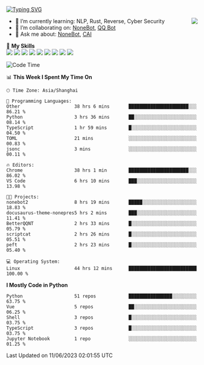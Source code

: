 [![Typing SVG](https://readme-typing-svg.herokuapp.com?size=25&duration=2500&color=8C43EA&vCenter=true&width=200&height=40&lines=Hi+there+%F0%9F%91%8B%F0%9F%8F%BB;I'm+yanyongyu)](https://git.io/typing-svg)

<a href="#">
  <img align="right" src="https://github-readme-stats.vercel.app/api?username=yanyongyu&count_private=true&show_icons=true&bg_color=15,f2f7fd,E0EAFC" />
</a>

- 🌱 I’m currently learning: NLP, Rust, Reverse, Cyber Security
- 👯 I’m collaborating on: [NoneBot](https://github.com/nonebot), [QQ Bot](https://github.com/Mrs4s/go-cqhttp)
- 💬 Ask me about: [NoneBot](https://github.com/nonebot), [CAI](https://github.com/cscs181/CAI)

🌟 **My Skills**  
![](https://img.shields.io/badge/-Python-3e74a2?style=flat-square&logo=Python&logoColor=fff)
![](https://img.shields.io/badge/-Node.js-339933?style=flat-square&logo=Node.js&logoColor=fff)
![](https://img.shields.io/badge/-Vue-4fc08d?style=flat-square&logo=Vue.js&logoColor=fff)
![](https://img.shields.io/badge/-React-2d98ce?style=flat-square&logo=React&logoColor=fff)
![](https://img.shields.io/badge/-Docker-2496ED?style=flat-square&logo=Docker&logoColor=fff)
![](https://img.shields.io/badge/-Linux-000000?style=flat-square&logo=Linux&logoColor=fff)
![](https://img.shields.io/badge/-MySQL-4479A1?style=flat-square&logo=MySQL&logoColor=fff)
![](https://img.shields.io/badge/-Redis-DC382D?style=flat-square&logo=Redis&logoColor=fff)
![](https://img.shields.io/badge/-MongoDB-47A248?style=flat-square&logo=MongoDB&logoColor=fff)

<!--START_SECTION:waka-->
![Code Time](http://img.shields.io/badge/Code%20Time-4%2C224%20hrs%2025%20mins-blue)

📊 **This Week I Spent My Time On** 

```text
🕑︎ Time Zone: Asia/Shanghai

💬 Programming Languages: 
Other                    38 hrs 6 mins       ██████████████████████░░░   86.21 % 
Python                   3 hrs 36 mins       ██░░░░░░░░░░░░░░░░░░░░░░░   08.14 % 
TypeScript               1 hr 59 mins        █░░░░░░░░░░░░░░░░░░░░░░░░   04.50 % 
TOML                     21 mins             ░░░░░░░░░░░░░░░░░░░░░░░░░   00.83 % 
jsonc                    3 mins              ░░░░░░░░░░░░░░░░░░░░░░░░░   00.11 % 

🔥 Editors: 
Chrome                   38 hrs 1 min        ██████████████████████░░░   86.02 % 
VS Code                  6 hrs 10 mins       ███░░░░░░░░░░░░░░░░░░░░░░   13.98 % 

🐱‍💻 Projects: 
nonebot2                 8 hrs 19 mins       █████░░░░░░░░░░░░░░░░░░░░   18.83 % 
docusaurus-theme-nonepres5 hrs 2 mins        ███░░░░░░░░░░░░░░░░░░░░░░   11.41 % 
BetterQQNT               2 hrs 33 mins       █░░░░░░░░░░░░░░░░░░░░░░░░   05.79 % 
scriptcat                2 hrs 26 mins       █░░░░░░░░░░░░░░░░░░░░░░░░   05.51 % 
peft                     2 hrs 23 mins       █░░░░░░░░░░░░░░░░░░░░░░░░   05.40 % 

💻 Operating System: 
Linux                    44 hrs 12 mins      █████████████████████████   100.00 % 
```

**I Mostly Code in Python** 

```text
Python                   51 repos            ████████████████░░░░░░░░░   63.75 % 
Vue                      5 repos             ██░░░░░░░░░░░░░░░░░░░░░░░   06.25 % 
Shell                    3 repos             █░░░░░░░░░░░░░░░░░░░░░░░░   03.75 % 
TypeScript               3 repos             █░░░░░░░░░░░░░░░░░░░░░░░░   03.75 % 
Jupyter Notebook         1 repo              ░░░░░░░░░░░░░░░░░░░░░░░░░   01.25 % 
```




 Last Updated on 11/06/2023 02:01:55 UTC
<!--END_SECTION:waka-->
